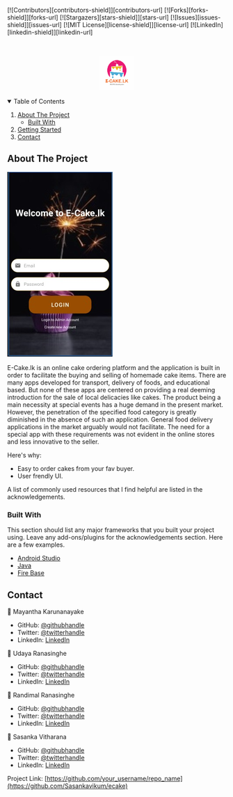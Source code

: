
[![Contributors][contributors-shield]][contributors-url]
[![Forks][forks-shield]][forks-url]
[![Stargazers][stars-shield]][stars-url]
[![Issues][issues-shield]][issues-url]
[![MIT License][license-shield]][license-url]
[![LinkedIn][linkedin-shield]][linkedin-url]



<!-- PROJECT LOGO -->
<br />
<p align="center">
    <img src="images/logo.jpeg" alt="Logo" width="80" height="80">
</p>



<!-- TABLE OF CONTENTS -->
<details open="open">
  <summary>Table of Contents</summary>
  <ol>
    <li>
      <a href="#about-the-project">About The Project</a>
      <ul>
        <li><a href="#built-with">Built With</a></li>
      </ul>
    </li>
    <li>
      <a href="#getting-started">Getting Started</a>
    </li>
    <li><a href="#Contact">Contact</a></li>
  </ol>
</details>



<!-- ABOUT THE PROJECT -->
## About The Project

<img src="images/screenshot.jpeg" alt="LOgging Pag">

E-Cake.lk is an online cake ordering platform and the application is built in order to facilitate the buying and selling of homemade cake items. There are many apps developed for transport, delivery of foods, and educational based. But none of these apps are centered on providing a real deeming introduction for the sale of local delicacies like cakes. The product being a main necessity at special events has a huge demand in the present market. However, the penetration of the specified food category is greatly diminished in the absence of such an application. General food delivery applications in the market arguably would not facilitate. The need for a special app with these requirements was not evident in the online stores and less innovative to the seller.

Here's why:
* Easy to order cakes from your fav buyer.
* User frendly UI.

A list of commonly used resources that I find helpful are listed in the acknowledgements.

### Built With

This section should list any major frameworks that you built your project using. Leave any add-ons/plugins for the acknowledgements section. Here are a few examples.
* [Android Studio](https://developer.android.com/studio)
* [Java](https://www.oracle.com/java/)
* [Fire Base](https://firebase.google.com/)



<!-- CONTACT -->
## Contact

👤 Mayantha Karunanayake
- GitHub: [@githubhandle](https://github.com/KMSMKarunanayake)
- Twitter: [@twitterhandle]()
- LinkedIn: [LinkedIn]()

👤 Udaya Ranasinghe
- GitHub: [@githubhandle](https://github.com/UdayaR92)
- Twitter: [@twitterhandle]()
- LinkedIn: [LinkedIn]()

👤 Randimal Ranasinghe
- GitHub: [@githubhandle](https://github.com/RMRandi)
- Twitter: [@twitterhandle]()
- LinkedIn: [LinkedIn](http://linkedin.com/in/randimal-ranasinghe-8a284a167)

👤 Sasanka Vitharana
- GitHub: [@githubhandle](https://github.com/Sasankavikum)
- Twitter: [@twitterhandle](https://twitter.com/SasaVikum)
- LinkedIn: [LinkedIn](https://www.linkedin.com/in/sasanka-vitharana-607768181/)

Project Link: [https://github.com/your_username/repo_name](https://github.com/Sasankavikum/ecake)
